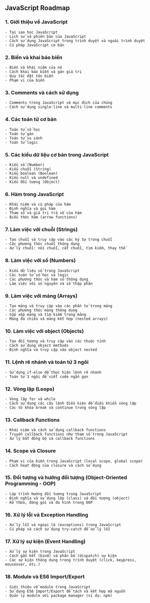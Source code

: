 
## JavaScript Roadmap

### 1. Giới thiệu về JavaScript

    - Tại sao học JavaScript
    - Lịch sử và phiên bản của JavaScript
    - Cách sử dụng JavaScript trong trình duyệt và ngoài trình duyệt
    - Cú pháp JavaScript cơ bản

### 2. Biến và khai báo biến

    - Biến và khái niệm của nó
    - Cách khai báo biến và gán giá trị
    - Quy tắc đặt tên biến
    - Phạm vi của biến

### 3. Comments và cách sử dụng

    - Comments trong JavaScript và mục đích của chúng
    - Cách sử dụng single-line và multi-line comments

### 4. Các toán tử cơ bản

    - Toán tử số học
    - Toán tử gán
    - Toán tử so sánh
    - Toán tử logic

### 5. Các kiểu dữ liệu cơ bản trong JavaScript

    - Kiểu số (Number)
    - Kiểu chuỗi (String)
    - Kiểu boolean (Boolean)
    - Kiểu null và undefined
    - Kiểu đối tượng (Object)

### 6. Hàm trong JavaScript

    - Khái niệm và cú pháp của hàm
    - Định nghĩa và gọi hàm
    - Tham số và giá trị trả về của hàm
    - Biểu thức hàm (arrow functions)

### 7. Làm việc với chuỗi (Strings)

    - Tạo chuỗi và truy cập vào các ký tự trong chuỗi
    - Các phương thức chuỗi thông dụng
    - Xử lý chuỗi: nối chuỗi, cắt chuỗi, tìm kiếm, thay thế

### 8. Làm việc với số (Numbers)

    - Kiểu dữ liệu số trong JavaScript
    - Các toán tử số học và logic
    - Các phương thức và hàm số thông dụng
    - Làm việc với số nguyên và số thập phân

### 9. Làm việc với mảng (Arrays)

    - Tạo mảng và truy cập vào các phần tử trong mảng
    - Các phương thức mảng thông dụng
    - Sắp xếp mảng và tìm kiếm trong mảng
    - Mảng đa chiều và mảng kết hợp (nested arrays)
    
### 10. Làm việc với object (Objects)

    - Tạo đối tượng và truy cập vào các thuộc tính
    - Cách sử dụng object methods
    - Định nghĩa và truy cập vào object nested

### 11. Lệnh rẽ nhánh và toán tử 3 ngôi

    - Sử dụng if-else để thực hiện lệnh rẽ nhánh
    - Toán tử 3 ngôi để viết code ngắn gọn

### 12. Vòng lặp (Loops)

    - Vòng lặp for và while
    - Cách sử dụng các câu lệnh điều kiện để điều khiển vòng lặp
    - Các từ khóa break và continue trong vòng lặp
### 13. Callback Functions

    - Khái niệm và cách sử dụng callback functions
    - Truyền callback functions như tham số trong JavaScript
    - Xử lý bất đồng bộ và callback functions

### 14. Scope và Closure

    - Phạm vi của biến trong JavaScript (local scope, global scope)
    - Cách hoạt động của closure và cách sử dụng

### 15. Đối tượng và hướng đối tượng (Object-Oriented Programming - OOP)

    - Lập trình hướng đối tượng trong JavaScript
    - Định nghĩa và sử dụng lớp (class) và đối tượng (object)
    - Kế thừa, đóng gói và đa hình trong OOP

### 16. Xử lý lỗi và Exception Handling

    - Xử lý lỗi và ngoại lệ (exceptions) trong JavaScript
    - Cú pháp và cách sử dụng try-catch để xử lý lỗi

### 17. Xử lý sự kiện (Event Handling)

    - Xử lý sự kiện trong JavaScript
    - Cách gắn kết (bind) và phân bố (dispatch) sự kiện
    - Các sự kiện thông dụng trong trình duyệt (click, keypress, mouseover, etc.)
### 18. Module và ES6 Import/Export

    - Giới thiệu về module trong JavaScript
    - Sử dụng ES6 Import/Export để tách và kết hợp mã nguồn
    - Quản lý module với package manager (ví dụ: npm)

